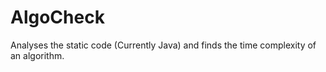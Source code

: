 # AlgoCheck
Analyses the static code (Currently Java) and finds the time complexity of an algorithm.
